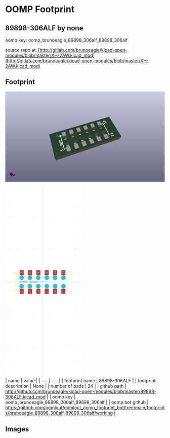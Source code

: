 # OOMP Footprint  
## 89898-306ALF  by none  
  
oomp key: oomp_brunoeagle_89898_306alf_89898_306alf  
  
source repo at: [http://gitlab.com/brunoeagle/kicad-open-modules/blob/master/XH-2AW.kicad_mod](http://gitlab.com/brunoeagle/kicad-open-modules/blob/master/XH-2AW.kicad_mod)  
## Footprint  
  
[![working_kicad_pcb_3d.png](working_kicad_pcb_3d_600.png)](working_kicad_pcb_3d.png)  
  
[![working.png](working_600.png)](working.png)  
| name | value | 
| --- | --- | 
| footprint name | 89898-306ALF | 
| footprint description | None | 
| number of pads | 24 | 
| github path | http://github.com/brunoeagle/kicad-open-modules/blob/master/89898-306ALF.kicad_mod | 
| oomp key | oomp_brunoeagle_89898_306alf_89898_306alf | 
| oomp bot github | https://github.com/oomlout/oomlout_oomp_footprint_bot/tree/main/footprints/brunoeagle_89898_306alf_89898_306alf/working | 
## Images  
